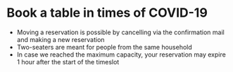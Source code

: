 # **Book a table** in times of COVID-19

* Moving a reservation is possible by cancelling via the confirmation mail and making a new
  reservation
* Two-seaters are meant for people from the same household
* In case we reached the maximum capacity, your reservation may expire 1 hour after the start of the timeslot

